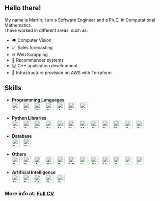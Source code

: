 ## Hello there!

My name is Martín; I am a Software Engineer and a Ph.D. in Computational Mathematics.<br>
I have worked in different areas, such as:
* 👁️ Computer Vision
* 📈 Sales forecasting
* 🌐 Web Scrapping
* 🎯 Recommender systems
* 💻 C++ application development
* 🔨 Infrastructure provision on AWS with Terraform

##  Skills

* **Programming Languages**<br>
<a name="programming_languages"></a>
[<img src="https://img.shields.io/badge/Python-282C34?logo=python" alt="Python logo" title="Python" height="25" />][programming_languages]
&nbsp;
[<img src="https://img.shields.io/badge/C-282C34?logo=c&logoColor=A8B9CC" alt="C logo" title="C++" height="25" />][programming_languages]
&nbsp;
[<img src="https://img.shields.io/badge/C%2B%2B-282C34?logo=c%2B%2B&logoColor=00599C" alt="C++ logo" title="C++" height="25" />][programming_languages]
&nbsp;
[<img src="https://custom-icon-badges.demolab.com/badge/C%23-282C34?logo=cshrp&logoColor=71D291" alt="C%23 logo" title="C%23" height="25" />][programming_languages]
&nbsp;
[<img src="https://img.shields.io/badge/Java-282C34?logo=openjdk&logoColor=yellow" alt="Java logo" title="Java" height="25" />][programming_languages]
&nbsp;
[<img src="https://img.shields.io/badge/Bash-282C34?logo=gnubash" alt="Bash logo" title="Bash" height="25" />][programming_languages]
&nbsp;
[<img src="https://img.shields.io/badge/JavaScript-282C34?logo=javascript" alt="JavaScript logo" title="JavaScript" height="25" />][programming_languages]
&nbsp;

* **Python Libraries**<br>
<a name="python_libraries"></a>
[<img src="https://img.shields.io/badge/Keras-282C34?logo=keras&logoColor=D00000" alt="Keras logo" title="Keras" height="25" />][python_libraries]
&nbsp;
[<img src="https://img.shields.io/badge/Tensorflow-282C34?logo=tensorflow" alt="Tensorflow logo" title="Tensorflow" height="25" />][python_libraries]
&nbsp;
[<img src="https://img.shields.io/badge/Pandas-282C34?logo=pandas&logoColor=150458" alt="Pandas logo" title="Pandas" height="25" />][python_libraries]
&nbsp;
[<img src="https://img.shields.io/badge/Numpy-282C34?logo=numpy&logoColor=blue" alt="Numpy logo" title="Numpy" height="25" />][python_libraries]
&nbsp;
[<img src="https://img.shields.io/badge/Selenium-282C34?logo=selenium" alt="Numpy logo" title="Numpy" height="25" />][python_libraries]
&nbsp;
[<img src="https://img.shields.io/badge/Scikit--Learn-282C34?logo=scikit-Learn" alt="Scikit Learn logo" title="Scikit Learn" height="25" />][python_libraries]
&nbsp;
[<img src="https://custom-icon-badges.demolab.com/badge/Matplotlib-282C34?logo=matplotlib&logoColor=71D291" alt="Matplotlib logo" title="Matplotlib" height="25" />][python_libraries]
&nbsp;
[<img src="https://img.shields.io/badge/OpenCV-282C34?logo=opencv&logoColor=5C3EE8" alt="OpenCV logo" title="OpenCV" height="25" />][python_libraries]
&nbsp;
[<img src="https://img.shields.io/badge/Ray-282C34?logo=ray" alt="Ray logo" title="Ray" height="25" />][python_libraries]
&nbsp;
[<img src="https://img.shields.io/badge/Polars-282C34?logo=polars" alt="Polars logo" title="Polars" height="25" />][python_libraries]
&nbsp;
[<img src="https://img.shields.io/badge/Kedro-282C34?logo=kedro" alt="Kedro logo" title="Kedro" height="25" />][python_libraries]
&nbsp;
[<img src="https://img.shields.io/badge/Streamlit-282C34?logo=streamlit" alt="Streamlit logo" title="Streamlit" height="25" />][python_libraries]
&nbsp;

* **Database**<br>
<a name="database"></a>
[<img src="https://img.shields.io/badge/PostgreSQL-282C34?logo=postgresql" alt="PostgreSQL logo" title="PostgreSQL" height="25" />][database]
&nbsp;
[<img src="https://custom-icon-badges.demolab.com/badge/Oracle-282C34?logo=oracle&logoColor=F80000" alt="Oracle logo" title="Oracle" height="25" />][database]
&nbsp;

* **Others**<br>
<a name="others"></a>
[<img src="https://img.shields.io/badge/Databricks-282C34?logo=databricks" alt="Databricks logo" title="Databricks" height="25" />][others]
&nbsp;
[<img src="https://img.shields.io/badge/Terraform-282C34?logo=terraform" alt="Terraform logo" title="Terraform" height="25" />][others]
&nbsp;
[<img src="https://custom-icon-badges.demolab.com/badge/AWS-282C34.svg?logo=aws&logoColor=orange" alt="AWS logo" title="AWS" height="25" />][others]
&nbsp;
[<img src="https://img.shields.io/badge/Git-282C34?logo=git" alt="Git logo" title="Git" height="25" />][others]
&nbsp;
[<img src="https://img.shields.io/badge/Docker-282C34?logo=docker" alt="Docker logo" title="Docker" height="25" />][others]
&nbsp;
[<img src="https://img.shields.io/badge/MLflow-282C34?logo=mlflow" alt="MLflow logo" title="MLflow" height="25" />][others]
&nbsp;
[<img src="https://img.shields.io/badge/Unity3D-282C34?logo=unity" alt="Unity3D logo" title="Unity3D" height="25" />][others]
&nbsp;
[<img src="https://img.shields.io/badge/Qt_Framework-282C34?logo=qt" alt="Qt logo" title="Qt Framework" height="25" />][others]
&nbsp;
[<img src="https://img.shields.io/badge/Html5-282C34?logo=html5" alt="Html5 logo" title="Html5" height="25" />][others]
&nbsp;
[<img src="https://img.shields.io/badge/CSS-282C34?logo=css&logoColor=663399" alt="Css logo" title="Css" height="25" />][others]
&nbsp;
[<img src="https://img.shields.io/badge/Vue.js-282C34?logo=vuedotjs" alt="Vuedotjs logo" title="Vuedotjs" height="25" />][others]
&nbsp;
[<img src="https://img.shields.io/badge/LaTeX-282C34?logo=latex&logoColor=008080" alt="LaTeX logo" title="LaTeX" height="25" />][others]
&nbsp;

* **Artificial Intelligence**<br>
<a name="artificial_intelligence"></a>
[<img src="https://img.shields.io/badge/Neural_Networks-282C34?" alt="Neural Networks logo" title="Neural Networks" height="25" />][artificial_intelligence]
&nbsp;
[<img src="https://img.shields.io/badge/Deep_Learning-282C34?" alt="Deep Learning logo" title="Deep Learning" height="25" />][artificial_intelligence]
&nbsp;
[<img src="https://img.shields.io/badge/Machine_Learning-282C34?" alt="Machine Learning logo" title="Machine Learning" height="25" />][artificial_intelligence]
&nbsp;
[<img src="https://img.shields.io/badge/Data_Science-282C34?" alt="Data Science logo" title="Data Science" height="25" />][artificial_intelligence]
&nbsp;
[<img src="https://img.shields.io/badge/Computer_Vision-282C34?" alt="Computer Vision logo" title="Computer Vision" height="25" />][artificial_intelligence]
&nbsp;

### More info at: [Full CV](https://drive.google.com/file/d/1D6rteBfSVazB5RMiO5huj90rRIjIJxty/view) 

[programming_languages]: #programming_languages--
[python_libraries]: #python_libraries--
[database]: #database--
[iot]: #iot--
[others]: #others--
[artificial_intelligence]: #artificial_intelligence--
